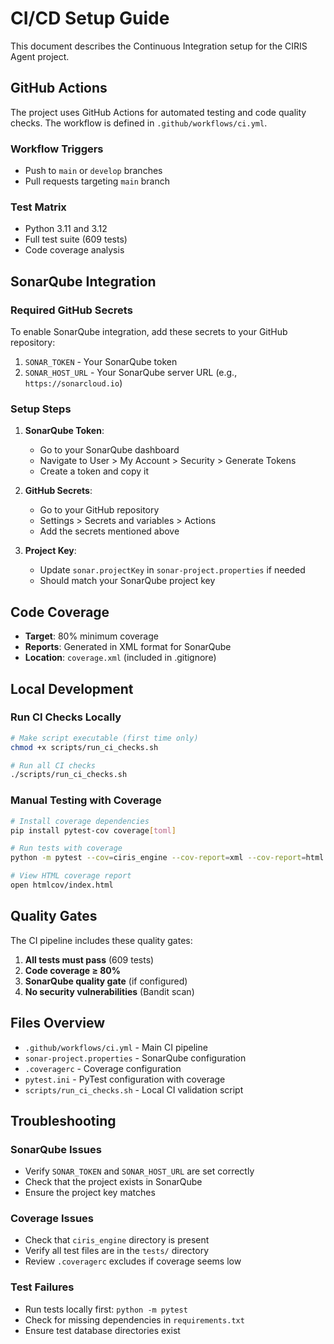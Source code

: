 # CI/CD Setup Guide

This document describes the Continuous Integration setup for the CIRIS Agent project.

## GitHub Actions

The project uses GitHub Actions for automated testing and code quality checks. The workflow is defined in `.github/workflows/ci.yml`.

### Workflow Triggers
- Push to `main` or `develop` branches
- Pull requests targeting `main` branch

### Test Matrix
- Python 3.11 and 3.12
- Full test suite (609 tests)
- Code coverage analysis

## SonarQube Integration

### Required GitHub Secrets

To enable SonarQube integration, add these secrets to your GitHub repository:

1. `SONAR_TOKEN` - Your SonarQube token
2. `SONAR_HOST_URL` - Your SonarQube server URL (e.g., `https://sonarcloud.io`)

### Setup Steps

1. **SonarQube Token**:
   - Go to your SonarQube dashboard
   - Navigate to User > My Account > Security > Generate Tokens
   - Create a token and copy it

2. **GitHub Secrets**:
   - Go to your GitHub repository
   - Settings > Secrets and variables > Actions
   - Add the secrets mentioned above

3. **Project Key**:
   - Update `sonar.projectKey` in `sonar-project.properties` if needed
   - Should match your SonarQube project key

## Code Coverage

- **Target**: 80% minimum coverage
- **Reports**: Generated in XML format for SonarQube
- **Location**: `coverage.xml` (included in .gitignore)

## Local Development

### Run CI Checks Locally

```bash
# Make script executable (first time only)
chmod +x scripts/run_ci_checks.sh

# Run all CI checks
./scripts/run_ci_checks.sh
```

### Manual Testing with Coverage

```bash
# Install coverage dependencies
pip install pytest-cov coverage[toml]

# Run tests with coverage
python -m pytest --cov=ciris_engine --cov-report=xml --cov-report=html

# View HTML coverage report
open htmlcov/index.html
```

## Quality Gates

The CI pipeline includes these quality gates:

1. **All tests must pass** (609 tests)
2. **Code coverage ≥ 80%**
3. **SonarQube quality gate** (if configured)
4. **No security vulnerabilities** (Bandit scan)

## Files Overview

- `.github/workflows/ci.yml` - Main CI pipeline
- `sonar-project.properties` - SonarQube configuration
- `.coveragerc` - Coverage configuration
- `pytest.ini` - PyTest configuration with coverage
- `scripts/run_ci_checks.sh` - Local CI validation script

## Troubleshooting

### SonarQube Issues
- Verify `SONAR_TOKEN` and `SONAR_HOST_URL` are set correctly
- Check that the project exists in SonarQube
- Ensure the project key matches

### Coverage Issues
- Check that `ciris_engine` directory is present
- Verify all test files are in the `tests/` directory
- Review `.coveragerc` excludes if coverage seems low

### Test Failures
- Run tests locally first: `python -m pytest`
- Check for missing dependencies in `requirements.txt`
- Ensure test database directories exist
